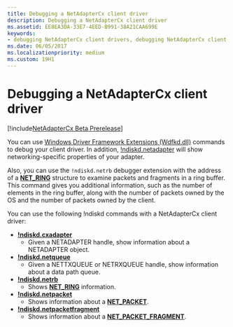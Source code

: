 ```yaml
---
title: Debugging a NetAdapterCx client driver
description: Debugging a NetAdapterCx client driver
ms.assetid: EE8EA3DA-33E7-4EED-B991-38A21CAA699E
keywords:
- debugging NetAdapterCx client drivers, debugging NetAdapterCx client drivers
ms.date: 06/05/2017
ms.localizationpriority: medium
ms.custom: 19H1
---
```


# Debugging a NetAdapterCx client driver

[!include[NetAdapterCx Beta Prerelease](../netcx-beta-prerelease.md)]

You can use [Windows Driver Framework Extensions (Wdfkd.dll)](https://docs.microsoft.com/windows-hardware/drivers/debugger/kernel-mode-driver-framework-extensions--wdfkd-dll-) commands to debug your client driver.  In addition, [!ndiskd.netadapter](https://docs.microsoft.com/windows-hardware/drivers/debugger/-ndiskd-netadapter) will show networking-specific properties of your adapter.

Also, you can use the `!ndiskd.netrb` debugger extension with the address of a [**NET_RING**](https://docs.microsoft.com/windows-hardware/drivers/ddi/netringbuffer/ns-netringbuffer-_NET_RING) structure to examine packets and fragments in a ring buffer.  This command gives you additional information, such as the number of elements in the ring buffer, along with the number of packets owned by the OS and the number of packets owned by the client.

You can use the following !ndiskd commands with a NetAdapterCx client driver:

*  [**!ndiskd.cxadapter**](https://docs.microsoft.com/windows-hardware/drivers/debugger/-ndiskd-cxadapter)
    *  Given a NETADAPTER handle, show information about a NETADAPTER object.
*  [**!ndiskd.netqueue**](https://docs.microsoft.com/windows-hardware/drivers/debugger/-ndiskd-netqueue)
    *  Given a NETTXQUEUE or NETRXQUEUE handle, show information about a data path queue.
*  [**!ndiskd.netrb**](https://docs.microsoft.com/windows-hardware/drivers/debugger/-ndiskd-netrb)
    *  Shows [**NET_RING**](https://docs.microsoft.com/windows-hardware/drivers/ddi/netringbuffer/ns-netringbuffer-_NET_RING) information.
*  [**!ndiskd.netpacket**](https://docs.microsoft.com/windows-hardware/drivers/debugger/-ndiskd-netpacket)
    *  Shows information about a [**NET_PACKET**](https://docs.microsoft.com/windows-hardware/drivers/ddi/netpacket/ns-netpacket-_net_packet).
*  [**!ndiskd.netpacketfragment**](https://docs.microsoft.com/windows-hardware/drivers/debugger/-ndiskd-netpacketfragment)
    *  Shows information about a [**NET_PACKET_FRAGMENT**](https://docs.microsoft.com/windows-hardware/drivers/ddi/netpacket/ns-netpacket-_net_packet_fragment).

